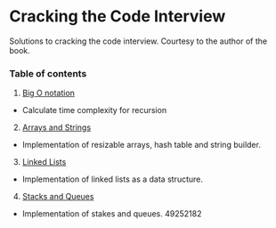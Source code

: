 # Cracking the Code Interview
Solutions to cracking the code interview. Courtesy to the author of the book.

### Table of contents
1. [Big O notation](./big_o_notation)
  - Calculate time complexity for recursion

2. [Arrays and Strings](./arrays_and_strings)
  - Implementation of resizable arrays, hash table and string builder.

3. [Linked Lists](./linked_lists)
  - Implementation of linked lists as a data structure.

4. [Stacks and Queues](./stacks_and_queues)
  - Implementation of stakes and queues.
49252182
